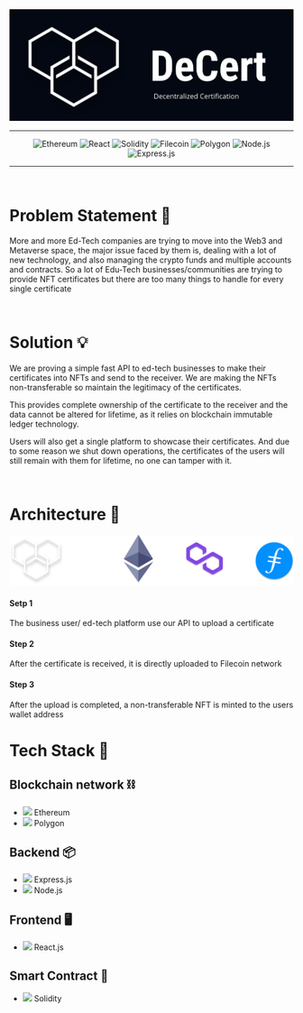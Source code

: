 <div align='center'>

<img src="./images/DeCert.png">

</div>

----
<div align='center'>

![Ethereum](https://img.shields.io/badge/Ethereum-20232A?style=for-the-badge&logo=Ethereum&logoColor=82A9F9)
![React](https://img.shields.io/badge/React-20232A?style=for-the-badge&logo=react&logoColor=61DAFB)
![Solidity](https://img.shields.io/badge/Solidity-20232A?style=for-the-badge&logo=Solidity&logoColor=0095DE)
![Filecoin](https://img.shields.io/badge/filecoin-20232A?style=for-the-badge&logo=filecoin&logoColor=0095DE)
![Polygon](https://img.shields.io/badge/Polygon-20232A?style=for-the-badge&logo=PolymerProject&logoColor=8545EC)
![Node.js](https://img.shields.io/badge/Node.js-20232A?style=for-the-badge&logo=Node.js&logoColor=339933)
![Express.js](https://img.shields.io/badge/Express.js-20232A?style=for-the-badge&logo=Express&logoColor=339933)

</div>

----

</br>

# Problem Statement 🤔

More and more Ed-Tech companies are trying to move into the Web3 and Metaverse space, the major issue faced by them is, dealing with a lot of new technology, and also managing the crypto funds and multiple accounts and contracts.
So a lot of Edu-Tech businesses/communities are trying to provide NFT certificates but there are too many things to handle for every single certificate


</br>

# Solution 💡

We are proving a simple fast API to ed-tech businesses to make their certificates
into NFTs and send to the receiver. We are making the NFTs non-transferable so
maintain the legitimacy of the certificates. 

This provides complete ownership of the certificate to the receiver and the data
cannot be altered for lifetime, as it relies on blockchain immutable ledger technology.

Users will also get a single platform to showcase their certificates. And due to
some reason we shut down operations, the certificates of the users will still remain
with them for lifetime, no one can tamper with it.

</br>

# Architecture 🔩

<div align='center'>

<img src="./images/mid.png" alt="Architecture Image">

</div>

#### Setp 1 
The business user/ ed-tech
platform use our API to upload a
certificate

#### Step 2
After the certificate is received, it
is directly uploaded to Filecoin
network

#### Step 3
After the upload is completed, a
non-transferable NFT is minted to
the users wallet address

# Tech Stack 🧰
## Blockchain network ⛓️
- <img src="https://ethereum.org/static/4f10d2777b2d14759feb01c65b2765f7/b7d3e/eth-glyph-colored.png" width=10> Ethereum
- <img src="https://www.cryptologos.cc/logos/polygon-matic-logo.png?v=022" width=13> Polygon 

## Backend 📦
- <img src="https://uxwing.com/wp-content/themes/uxwing/download/10-brands-and-social-media/expressjs.png" width=14> Express.js 
- <img src="https://keestalkstech.com/wp-content/uploads/2019/09/nodejs-icon.png" width=14> Node.js 

## Frontend 🖥️
- <img src="https://pluspng.com/img-png/react-logo-png-img-react-logo-png-react-js-logo-png-transparent-png-1142x1027.png" width=14> React.js 

## Smart Contract 📒
- <img src="https://www.blockchainacademy.asia/wp-content/uploads/2019/04/solidity-188x300.png" width=10> Solidity 

<div align='center'>
